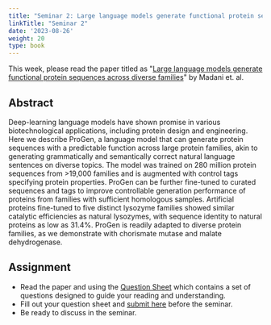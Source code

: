 ```yaml
---
title: "Seminar 2: Large language models generate functional protein sequences across diverse families"
linkTitle: "Seminar 2"
date: '2023-08-26'
weight: 20
type: book
---
```


This week, please read the paper titled as "[Large language models generate functional protein sequences across diverse families](https://www.nature.com/articles/s41587-022-01618-2)" by Madani et. al.

## Abstract

Deep-learning language models have shown promise in various biotechnological applications, including protein design and engineering. Here we describe ProGen, a language model that can generate protein sequences with a predictable function across large protein families, akin to generating grammatically and semantically correct natural language sentences on diverse topics. The model was trained on 280 million protein sequences from >19,000 families and is augmented with control tags specifying protein properties. ProGen can be further fine-tuned to curated sequences and tags to improve controllable generation performance of proteins from families with sufficient homologous samples. Artificial proteins fine-tuned to five distinct lysozyme families showed similar catalytic efficiencies as natural lysozymes, with sequence identity to natural proteins as low as 31.4%. ProGen is readily adapted to diverse protein families, as we demonstrate with chorismate mutase and malate dehydrogenase.

## Assignment

 - Read the paper and using the [Question Sheet](https://ddls.aicell.io/uploads/JournalClub.pdf) which contains a set of questions designed to guide your reading and understanding.
 - Fill out your question sheet and [submit here](https://forms.gle/D9k6T2StgPttzbrr8) before the seminar.
 - Be ready to discuss in the seminar.
